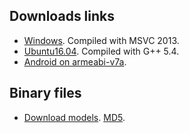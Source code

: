## Downloads links

* [Windows](./win/README.md). Compiled with MSVC 2013.
* [Ubuntu16.04](./linux/README.md). Compiled with G++ 5.4.
* [Android on armeabi-v7a](./android/README.md).

## Binary files

* [Download models](https://pan.baidu.com/s/1HJj8PEnv3SOu6ZxVpAHPXg). [MD5](./bindata/MD5.txt).


